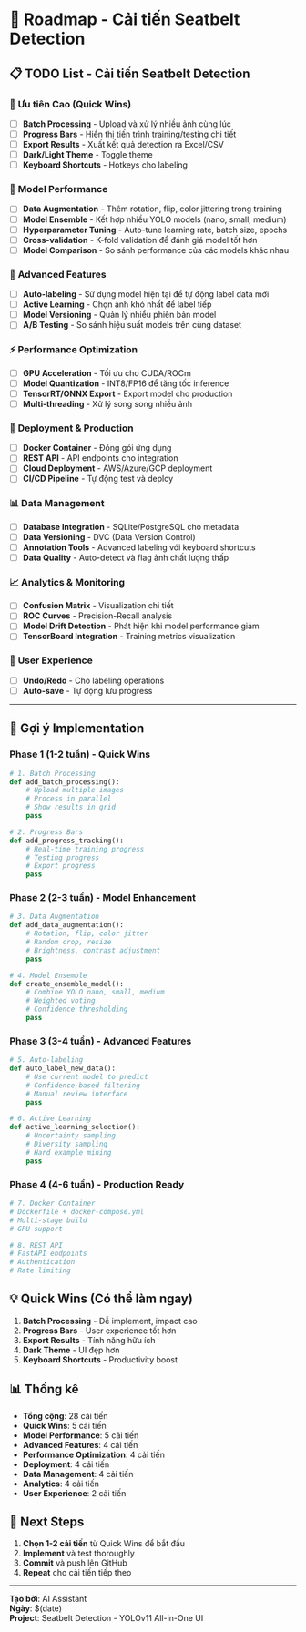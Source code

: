 # 🚀 Roadmap - Cải tiến Seatbelt Detection

## 📋 **TODO List - Cải tiến Seatbelt Detection**

### 🚀 **Ưu tiên Cao** (Quick Wins)
- [ ] **Batch Processing** - Upload và xử lý nhiều ảnh cùng lúc
- [ ] **Progress Bars** - Hiển thị tiến trình training/testing chi tiết  
- [ ] **Export Results** - Xuất kết quả detection ra Excel/CSV
- [ ] **Dark/Light Theme** - Toggle theme
- [ ] **Keyboard Shortcuts** - Hotkeys cho labeling

### 🔧 **Model Performance**
- [ ] **Data Augmentation** - Thêm rotation, flip, color jittering trong training
- [ ] **Model Ensemble** - Kết hợp nhiều YOLO models (nano, small, medium)
- [ ] **Hyperparameter Tuning** - Auto-tune learning rate, batch size, epochs
- [ ] **Cross-validation** - K-fold validation để đánh giá model tốt hơn
- [ ] **Model Comparison** - So sánh performance của các models khác nhau

### 🤖 **Advanced Features**
- [ ] **Auto-labeling** - Sử dụng model hiện tại để tự động label data mới
- [ ] **Active Learning** - Chọn ảnh khó nhất để label tiếp
- [ ] **Model Versioning** - Quản lý nhiều phiên bản model
- [ ] **A/B Testing** - So sánh hiệu suất models trên cùng dataset

### ⚡ **Performance Optimization**
- [ ] **GPU Acceleration** - Tối ưu cho CUDA/ROCm
- [ ] **Model Quantization** - INT8/FP16 để tăng tốc inference
- [ ] **TensorRT/ONNX Export** - Export model cho production
- [ ] **Multi-threading** - Xử lý song song nhiều ảnh

### 🚀 **Deployment & Production**
- [ ] **Docker Container** - Đóng gói ứng dụng
- [ ] **REST API** - API endpoints cho integration
- [ ] **Cloud Deployment** - AWS/Azure/GCP deployment
- [ ] **CI/CD Pipeline** - Tự động test và deploy

### 📊 **Data Management**
- [ ] **Database Integration** - SQLite/PostgreSQL cho metadata
- [ ] **Data Versioning** - DVC (Data Version Control)
- [ ] **Annotation Tools** - Advanced labeling với keyboard shortcuts
- [ ] **Data Quality** - Auto-detect và flag ảnh chất lượng thấp

### 📈 **Analytics & Monitoring**
- [ ] **Confusion Matrix** - Visualization chi tiết
- [ ] **ROC Curves** - Precision-Recall analysis
- [ ] **Model Drift Detection** - Phát hiện khi model performance giảm
- [ ] **TensorBoard Integration** - Training metrics visualization

### 🎨 **User Experience**
- [ ] **Undo/Redo** - Cho labeling operations
- [ ] **Auto-save** - Tự động lưu progress

---

## 🎯 **Gợi ý Implementation**

### **Phase 1** (1-2 tuần) - Quick Wins
```python
# 1. Batch Processing
def add_batch_processing():
    # Upload multiple images
    # Process in parallel
    # Show results in grid
    pass

# 2. Progress Bars
def add_progress_tracking():
    # Real-time training progress
    # Testing progress
    # Export progress
    pass
```

### **Phase 2** (2-3 tuần) - Model Enhancement
```python
# 3. Data Augmentation
def add_data_augmentation():
    # Rotation, flip, color jitter
    # Random crop, resize
    # Brightness, contrast adjustment
    pass

# 4. Model Ensemble
def create_ensemble_model():
    # Combine YOLO nano, small, medium
    # Weighted voting
    # Confidence thresholding
    pass
```

### **Phase 3** (3-4 tuần) - Advanced Features
```python
# 5. Auto-labeling
def auto_label_new_data():
    # Use current model to predict
    # Confidence-based filtering
    # Manual review interface
    pass

# 6. Active Learning
def active_learning_selection():
    # Uncertainty sampling
    # Diversity sampling
    # Hard example mining
    pass
```

### **Phase 4** (4-6 tuần) - Production Ready
```python
# 7. Docker Container
# Dockerfile + docker-compose.yml
# Multi-stage build
# GPU support

# 8. REST API
# FastAPI endpoints
# Authentication
# Rate limiting
```

## 💡 **Quick Wins** (Có thể làm ngay)

1. **Batch Processing** - Dễ implement, impact cao
2. **Progress Bars** - User experience tốt hơn  
3. **Export Results** - Tính năng hữu ích
4. **Dark Theme** - UI đẹp hơn
5. **Keyboard Shortcuts** - Productivity boost

## 📊 **Thống kê**

- **Tổng cộng**: 28 cải tiến
- **Quick Wins**: 5 cải tiến
- **Model Performance**: 5 cải tiến
- **Advanced Features**: 4 cải tiến
- **Performance Optimization**: 4 cải tiến
- **Deployment**: 4 cải tiến
- **Data Management**: 4 cải tiến
- **Analytics**: 4 cải tiến
- **User Experience**: 2 cải tiến

## 🎯 **Next Steps**

1. **Chọn 1-2 cải tiến** từ Quick Wins để bắt đầu
2. **Implement** và test thoroughly
3. **Commit** và push lên GitHub
4. **Repeat** cho cải tiến tiếp theo

---

**Tạo bởi**: AI Assistant  
**Ngày**: $(date)  
**Project**: Seatbelt Detection - YOLOv11 All-in-One UI
